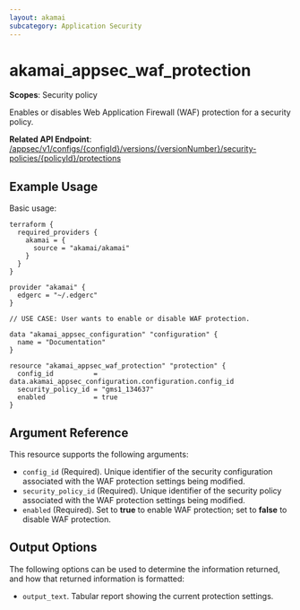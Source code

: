 ```yaml
---
layout: akamai
subcategory: Application Security
---
```


# akamai_appsec_waf_protection

**Scopes**: Security policy

Enables or disables Web Application Firewall (WAF) protection for a security policy.

**Related API Endpoint**: [/appsec/v1/configs/{configId}/versions/{versionNumber}/security-policies/{policyId}/protections](https://techdocs.akamai.com/application-security/reference/put-policy-protections)

## Example Usage

Basic usage:

```
terraform {
  required_providers {
    akamai = {
      source = "akamai/akamai"
    }
  }
}

provider "akamai" {
  edgerc = "~/.edgerc"
}

// USE CASE: User wants to enable or disable WAF protection.

data "akamai_appsec_configuration" "configuration" {
  name = "Documentation"
}

resource "akamai_appsec_waf_protection" "protection" {
  config_id          = data.akamai_appsec_configuration.configuration.config_id
  security_policy_id = "gms1_134637"
  enabled            = true
}
```

## Argument Reference

This resource supports the following arguments:

- `config_id` (Required). Unique identifier of the security configuration associated with the WAF protection settings being modified.
- `security_policy_id` (Required). Unique identifier of the security policy associated with the WAF protection settings being modified.
- `enabled` (Required). Set to **true** to enable WAF protection; set to **false** to disable WAF protection.

## Output Options

The following options can be used to determine the information returned, and how that returned information is formatted:

- `output_text`. Tabular report showing the current protection settings.